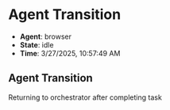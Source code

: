 # Agent Transition

- **Agent**: browser
- **State**: idle
- **Time**: 3/27/2025, 10:57:49 AM

## Agent Transition

Returning to orchestrator after completing task

